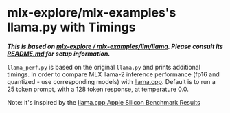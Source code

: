 # mlx-explore/mlx-examples's llama.py with Timings

***This is based on [mlx-explore / mlx-examples/llm/llama](https://github.com/ml-explore/mlx-examples.git). Please consult its [README.md](https://github.com/ml-explore/mlx-examples/blob/main/README.md) for setup information.***

`llama_perf.py` is based on the original `llama.py` and prints additional timings. In order to compare MLX llama-2 inference performance (fp16 and quantized - use corresponding models) with [llama.cpp](https://github.com/ggerganov/llama.cpp/tree/master). Default is to run a 25 token prompt, with a 128 token response, at temperature 0.0.

Note: it's inspired by the [llama.cpp Apple Silicon Benchmark Results](https://github.com/ggerganov/llama.cpp/discussions/4167)
